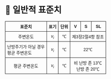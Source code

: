 # 🔹 일반적 표준치

<!DOCTYPE html>
<html lang="ko">
<head>
  <meta charset="UTF-8">
  <title>주변온도 표</title>
  <style>
    table {
      border-collapse: collapse;
      width: 100%;
      font-family: "Malgun Gothic", sans-serif;
      font-size: 14px;
      text-align: center;
    }
    th, td {
      border: 1px solid black;
      padding: 6px;
    }
    td.left {
      text-align: left;
    }
  </style>
</head>
<body>
  <table>
    <tr>
      <th>표준치</th>
      <th>표기</th>
      <th>단위</th>
      <th>V</th>
      <th>S</th>
      <th>SL</th>
    </tr>
    <tr>
      <td>주변온도</td>
      <td><i>v<sub>i</sub></i></td>
      <td>℃</td>
      <td colspan="3">제3장2절4항 참조</td>
    </tr>
    <tr>
      <td class="left">난방주기가 아닐 경우<br>평균 주변온도</td>
      <td><i>v<sub>i</sub></i></td>
      <td>℃</td>
      <td colspan="3">22℃</td>
    </tr>
    <tr>
      <td>평균 주변온도</td>
      <td><i>v<sub>i</sub></i></td>
      <td>℃</td>
      <td colspan="3">비 난방 존 13℃<br>난방 존 20℃</td>
    </tr>
  </table>
</body>
</html>
